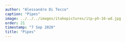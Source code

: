 ```yaml
---
author: "Alessandro Di Tecco"
caption: "Pipes"
image: ../../../images/itakepictures/itp-ph-16-wd.jpg
order: 21
timestamp: "7 Sep 2020"
title: "Pipes"
---
```


